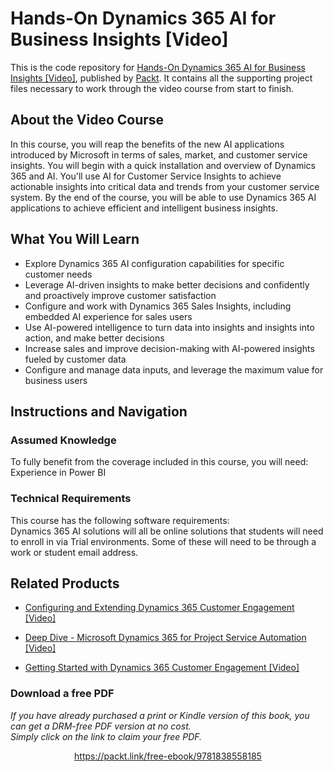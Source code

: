 # Hands-On Dynamics 365 AI for Business Insights [Video]
This is the code repository for [Hands-On Dynamics 365 AI for Business Insights [Video]](https://www.packtpub.com/data/hands-on-dynamics-365-ai-for-business-insights-video), published by [Packt](https://www.packtpub.com/?utm_source=github). It contains all the supporting project files necessary to work through the video course from start to finish.
## About the Video Course
In this course, you will reap the benefits of the new AI applications introduced by Microsoft in terms of sales, market, and customer service insights. You will begin with a quick installation and overview of Dynamics 365 and AI. You'll use AI for Customer Service Insights to achieve actionable insights into critical data and trends from your customer service system. By the end of the course, you will be able to use Dynamics 365 AI applications to achieve efficient and intelligent business insights.

<H2>What You Will Learn</H2>
<DIV class=book-info-will-learn-text>
<UL>
<LI>Explore Dynamics 365 AI configuration capabilities for specific customer needs
<LI>Leverage AI-driven insights to make better decisions and confidently and proactively improve customer satisfaction
<LI>Configure and work with Dynamics 365 Sales Insights, including embedded AI experience for sales users
<LI>Use AI-powered intelligence to turn data into insights and insights into action, and make better decisions
<LI>Increase sales and improve decision-making with AI-powered insights fueled by customer data
<LI>Configure and manage data inputs, and leverage the maximum value for business users	 </LI></UL></DIV>

## Instructions and Navigation
### Assumed Knowledge
To fully benefit from the coverage included in this course, you will need:<br/>
Experience in Power BI
### Technical Requirements
This course has the following software requirements:<br/>
Dynamics 365 AI solutions will all be online solutions that students will need to enroll in via Trial environments. Some of these will need to be through a work or student email address.

## Related Products
* [Configuring and Extending Dynamics 365 Customer Engagement [Video]](https://www.packtpub.com/game-development/configuring-and-extending-dynamics-365-customer-engagement-video)

* [Deep Dive - Microsoft Dynamics 365 for Project Service Automation [Video]](https://www.packtpub.com/business/deep-dive-microsoft-dynamics-365-project-service-automation-video-0)

* [Getting Started with Dynamics 365 Customer Engagement [Video]](packtpub.com/game-development/getting-started-dynamics-365-customer-engagement-video)

### Download a free PDF

 <i>If you have already purchased a print or Kindle version of this book, you can get a DRM-free PDF version at no cost.<br>Simply click on the link to claim your free PDF.</i>
<p align="center"> <a href="https://packt.link/free-ebook/9781838558185">https://packt.link/free-ebook/9781838558185 </a> </p>